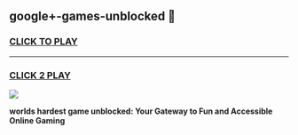 
## google+-games-unblocked 👋
<h3>
<a href="https://premium.freeplayer.one?title=google+-games-unblocked&ref=14F">CLICK TO PLAY</a></h3>
<hr>

<h3>
<a href="https://premium.freeplayer.one?title=google+-games-unblocked&ref=14F">CLICK 2 PLAY</a>
  
</h3>

<a href="https://premium.freeplayer.one?title=google+-games-unblocked&ref=12F/"><img src="https://clearcache.store/games.png"></a>


**worlds hardest game unblocked: Your Gateway to Fun and Accessible Online Gaming**
